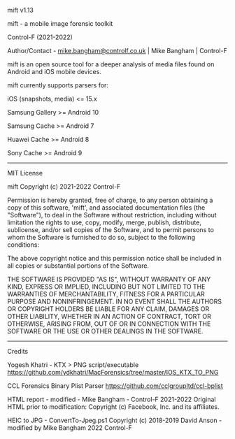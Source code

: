 mift v1.13

mift - a mobile image forensic toolkit

Control-F   (2021-2022)

Author/Contact - mike.bangham@controlf.co.uk | Mike Bangham | Control-F

mift is an open source tool for a deeper analysis of media files found on Android and iOS mobile devices.

mift currently supports parsers for:

iOS (snapshots, media) <= 15.x

Samsung Gallery >= Android 10

Samsung Cache >= Android 7

Huawei Cache >= Android 8

Sony Cache >= Android 9

-----------------------------------------------------------------------------
MIT License

mift
Copyright (c) 2021-2022 Control-F

Permission is hereby granted, free of charge, to any person obtaining a copy
of this software, 'mift', and associated documentation files (the "Software"), to deal
in the Software without restriction, including without limitation the rights
to use, copy, modify, merge, publish, distribute, sublicense, and/or sell
copies of the Software, and to permit persons to whom the Software is
furnished to do so, subject to the following conditions:

The above copyright notice and this permission notice shall be included in all
copies or substantial portions of the Software.

THE SOFTWARE IS PROVIDED "AS IS", WITHOUT WARRANTY OF ANY KIND, EXPRESS OR
IMPLIED, INCLUDING BUT NOT LIMITED TO THE WARRANTIES OF MERCHANTABILITY,
FITNESS FOR A PARTICULAR PURPOSE AND NONINFRINGEMENT. IN NO EVENT SHALL THE
AUTHORS OR COPYRIGHT HOLDERS BE LIABLE FOR ANY CLAIM, DAMAGES OR OTHER
LIABILITY, WHETHER IN AN ACTION OF CONTRACT, TORT OR OTHERWISE, ARISING FROM,
OUT OF OR IN CONNECTION WITH THE SOFTWARE OR THE USE OR OTHER DEALINGS IN THE
SOFTWARE.

-----------------------------------------------------------------------------
Credits

Yogesh Khatri - KTX > PNG script/executable
https://github.com/ydkhatri/MacForensics/tree/master/IOS_KTX_TO_PNG

CCL Forensics Binary Plist Parser
https://github.com/cclgroupltd/ccl-bplist

HTML report - modified - Mike Bangham - Control-F 2021-2022
Original HTML prior to modification: Copyright (c) Facebook, Inc. and its affiliates.

HEIC to JPG - ConvertTo-Jpeg.ps1
Copyright (c) 2018-2019 David Anson - modified by Mike Bangham 2022 Control-F
